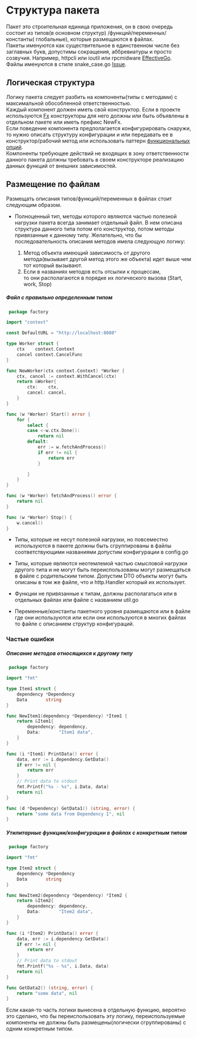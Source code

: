 # Структура пакета

Пакет это строительная единица приложения, он в свою очередь состоит из типов(в основном структур)
/функций/переменных/константы(
глобальные), которые размещаются в файлах.  
Пакеты именуются как существительное в единственном числе без заглавных букв, допустимы сокращения, аббревиатуры и
просто созвучия. Например, httpcli или ioutil или rpcmidware [EffectiveGo](https://go.dev/blog/package-names).    
Файлы именуются в стиле snake_case.go [Issue](https://github.com/golang/go/issues/36060).

## Логическая структура

Логику пакета следует разбить на компоненты(типы с методами) с максимальной обособленной ответственностью.  
Каждый компонент должен иметь свой конструктор. Если в проекте используются [Fx](https://github.com/uber-go/fx)
конструкторы для него должны или быть объявлены в отдельном пакете или иметь префикс NewFx.  
Если поведение компонента предполагается конфигурировать снаружи, то нужно описать структуру конфигурации и или
передавать ее в конструктор/рабочий метод или использовать
паттерн [функциональных опций](https://github.com/uber-go/guide/blob/master/style.md#functional-options).    
Компоненты требующее действий не входящих в зону ответственности данного пакета должны требовать в своем конструкторе
реализацию данных функций от внешних зависимостей.

## Размещение по файлам

Размещать описания типов/функций/переменных в файлах стоит следующим образом.

- Полноценный тип, методы которого являются частью полезной нагрузки пакета всегда занимает отдельный файл. В нем
  описана структура данного типа потом его конструктор, потом методы привязанные к данному типу. Желательно, что бы
  последовательность описания методов имела следующую логику:

    1. Метод объекта имеющий зависимость от другого метода(вызывает другой метод этого же объекта)
       идет выше чем тот который вызывают.
    2. Если в названиях методов есть отсылки к процессам,  
       то они располагаются в порядке их логического вызова (Start, work, Stop)

##### Файл с правильно определенным типом

```go
 package factory

import "context"

const DefaultURL = "http://localhost:8080"

type Worker struct {
	ctx    context.Context
	cancel context.CancelFunc
}

func NewWorker(ctx context.Context) *Worker {
	ctx, cancel := context.WithCancel(ctx)
	return &Worker{
		ctx:    ctx,
		cancel: cancel,
	}
}

func (w *Worker) Start() error {
	for {
		select {
		case <-w.ctx.Done():
			return nil
		default:
			err := w.fetchAndProcess()
			if err != nil {
				return err
			}

		}
	}
}

func (w *Worker) fetchAndProcess() error {
	return nil
}

func (w *Worker) Stop() {
	w.cancel()
}

 ```


- Типы, которые не несут полезной нагрузки, но повсеместно используются в пакете должны быть сгруппированы в файлы
  соответствующими названиями допустим конфигурации в config.go

- Типы, которые являются неотемлемой частью смысловой нагрузки другого типа и не могут быть переиспользованы могут
  размещаться в файле с родительским типом. Допустим DTO объекты могут быть описаны в том же файле, что и http.Handler
  который их использует.

- Функции не привязанные к типам, должны располагаться или в отдельных файлах или файле с названием util.go

- Переменные/константы пакетного уровня размещаются или в файле где они используются или если они используются в многих
  файлах то файле с описанием структур конфигураций.

### Частые ошибки

##### Описание методов относящихся к другому типу

```go
 package factory

import "fmt"

type Item1 struct {
	dependency *Dependency
	Data       string
}

func NewItem1(dependency *Dependency) *Item1 {
	return &Item1{
		dependency: dependency,
		Data:       "Item1 data",
	}
}

func (i *Item1) PrintData() error {
	data, err := i.dependency.GetData()
	if err != nil {
		return err
	}
	// Print data to stdout
	fmt.Printf("%s - %s", i.Data, data)
	return nil
}

func (d *Dependency) GetData1() (string, error) {
	return "some data from Dependency 1", nil
}

 ```


##### Утилитарные функции/конфигурации в файлах с конкретным типом

```go
 package factory

import "fmt"

type Item2 struct {
	dependency *Dependency
	Data       string
}

func NewItem2(dependency *Dependency) *Item2 {
	return &Item2{
		dependency: dependency,
		Data:       "Item2 data",
	}
}

func (i *Item2) PrintData() error {
	data, err := i.dependency.GetData()
	if err != nil {
		return err
	}
	// Print data to stdout
	fmt.Printf("%s - %s", i.Data, data)
	return nil
}

func GetData2() (string, error) {
	return "some data", nil
}

 ```


Если какая-то часть логики вынесена в отдельную функцию, вероятно это сделано, что бы переиспользовать эту логику,
переиспользуемые компоненты не должны быть размещены(логически сгруппированы) с одним конкретным типом.




